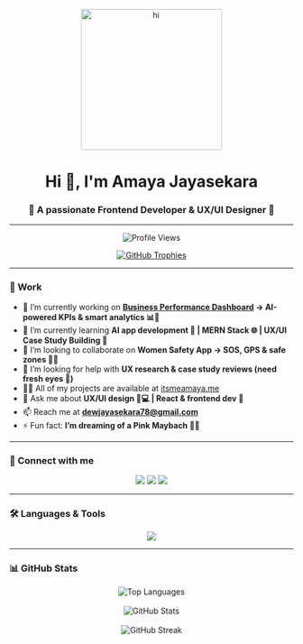 <p align="center">
  <img src="https://media.tenor.com/zBZnGatBkgAAAAAi/cute-girl.gif" width="250" alt="hi" />
</p>

<h1 align="center">Hi 👋, I'm Amaya Jayasekara</h1>
<h3 align="center">🌸 A passionate Frontend Developer & UX/UI Designer 🌸</h3>

---

<p align="center">
  <img src="https://komarev.com/ghpvc/?username=selya1722&label=Profile%20views&color=ff69b4&style=flat" alt="Profile Views" />
</p>

<p align="center"> 
  <a href="https://github.com/ryo-ma/github-profile-trophy">
    <img src="https://github-profile-trophy.vercel.app/?username=selya1722&theme=default&title=Stars,Followers,Commit,Repositories,Issues" alt="GitHub Trophies" />
  </a> 
</p>

---

### 💼 Work  
- 🔭 I’m currently working on **[Business Performance Dashboard](#) → AI-powered KPIs & smart analytics 📊💖**  
- 🌱 I’m currently learning **AI app development 🤖 | MERN Stack 🌐 | UX/UI Case Study Building 🎨**  
- 👯 I’m looking to collaborate on **Women Safety App → SOS, GPS & safe zones 🚨💜**  
- 🤝 I’m looking for help with **UX research & case study reviews (need fresh eyes 👀)**  
- 👨‍💻 All of my projects are available at [itsmeamaya.me](itsmeamaya.me)  
- 💬 Ask me about **UX/UI design 📱💻 | React & frontend dev 🌸**  
- 📫 Reach me at **dewjayasekara78@gmail.com**  
- ⚡ Fun fact: **I’m dreaming of a Pink Maybach 🚗✨**  

---

### 🤝 Connect with me  
<p align="center">
<a href="https://www.linkedin.com/in/amaya-1722selya/" target="_blank"><img src="https://img.shields.io/badge/LinkedIn-%23FF69B4.svg?style=for-the-badge&logo=linkedin&logoColor=white" /></a>
<a href="https://www.kaggle.com/dewnijayasekara" target="_blank"><img src="https://img.shields.io/badge/Kaggle-%23FF69B4.svg?style=for-the-badge&logo=kaggle&logoColor=white" /></a>
<a href="https://www.behance.net/amayajayasekara" target="_blank"><img src="https://img.shields.io/badge/Behance-%23FF69B4.svg?style=for-the-badge&logo=behance&logoColor=white" /></a>
</p>

---

### 🛠️ Languages & Tools  
<p align="center">
<img src="https://skillicons.dev/icons?i=html,css,js,ts,react,figma,tailwind,bootstrap,nodejs,mongodb,python,tensorflow,java,php,mysql,postgresql,git,photoshop,illustrator" />
</p>

---

### 📊 GitHub Stats  
<p align="center">
<img src="https://github-readme-stats.vercel.app/api/top-langs?username=selya1722&show_icons=true&locale=en&layout=compact&theme=default&title_color=ff69b4&icon_color=ff69b4" alt="Top Languages" />
<br><br>
<img src="https://github-readme-stats.vercel.app/api?username=selya1722&show_icons=true&locale=en&theme=default&title_color=ff69b4&icon_color=ff69b4" alt="GitHub Stats" />
<br><br>
<img src="https://streak-stats.demolab.com/?user=selya1722&theme=default&ring=ff69b4&fire=ff69b4&currStreakLabel=ff69b4" alt="GitHub Streak" />
</p>

